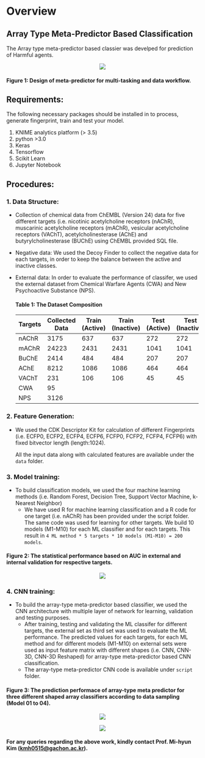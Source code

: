 # Overview
## Array Type Meta-Predictor Based Classification

The Array type meta-predictor based classier was develped for prediction of Harmful agents.

<p align="center">
  <img src="https://user-images.githubusercontent.com/86823471/165199292-b97e61b8-2b5f-4230-91cb-1f8204e96ef3.png"/>
</p>

#### Figure 1: Design of meta-predictor for multi-tasking and data workflow.

## Requirements:

The following necessary packages should be installed in to process, generate fingerprint, train and test your model.

1. KNIME analytics platform (> 3.5)
2. python >3.0
3. Keras
4. Tensorflow
5. Scikit Learn
6. Jupyter Notebook

## Procedures:
### 1. Data Structure:
- Collection of chemical data from ChEMBL (Version 24) data for five different targets (i.e. nicotinic acetylcholine receptors (nAChR), muscarinic acetylcholine receptors (mAChR), vesicular acetylcholine receptors (VAChT), acetylcholinesterase (AChE) and butyrylcholinesterase (BUChE) using ChEMBL provided SQL file.
- Negative data: We used the Decoy Finder to collect the negative data for each targets, in order to keep the balance between the active and inactive classes.
- External data: In order to evaluate the performance of classifer, we used the external dataset from Chemical Warfare Agents (CWA) and New Psychoactive Substance (NPS).

    #### Table 1: The Dataset Composition
    | Targets       |   Collected Data  | Train (Active) | Train (Inactive)| Test (Active) | Test (Inactive) | Total |
    |---------------|------------------ |----------|---------|--------|----------|--------|
    |   nAChR       |       3175        |   637   |   637   |   272  |  272     |  1818  |
    |   mAChR       |       24223       |   2431  |   2431  |   1041 |  1041    |  6944  |
    |   BuChE       |       2414        |   484   |   484   |   207  |  207     |  1382  |
    |   AChE        |       8212        |   1086  |   1086  |   464  |  464     |  3098  |
    |   VAChT       |       231         |   106   |   106   |   45   |  45      |  302   |
    |   CWA         |       95          |         |         |        |          |  95    |
    |   NPS         |       3126        |         |         |        |          |  3126  |

### 2. Feature Generation: 
- We used the CDK Descriptor Kit for calculation of different Fingerprints (i.e. ECFP0, ECFP2, ECFP4, ECFP6, FCFP0, FCFP2, FCFP4, FCFP6) with fixed bitvector length (length:1024).
    
    All the input data along with calculated features are available under the `data` folder.
### 3. Model training:
- To build classification models, we used the four machine learning methods (i.e. Random Forest, Decision Tree, Support Vector Machine, k-Nearest Neighbor)
    - We have used R for machine learning classification and a R code for one target (i.e. nAChR) has been provided under the script folder. The same code was used for learning for other targets. We build 10 models (M1-M10) for each ML classifier and for each targets. This result in `4 ML method * 5 targets * 10 models (M1-M10) = 200 models`.

#### Figure 2: The statistical performance based on AUC in external and internal validation for respective targets.
<p align="center">
  <img src="https://user-images.githubusercontent.com/86823471/165680587-b0c3f663-2ae3-4779-9f8d-d18d3cf7fc1d.png"/></p>
    
### 4. CNN training:
- To build the array-type meta-predictor based classifier, we used the CNN architecture with multiple layer of network for learning, validation and testing purposes.
    - After training, testing and validating the ML classifer for different targets, the external set as third set was used to evaluate the ML performance. The predicted values for each targets, for each ML method and for different models (M1-M10) on external sets were used as input feature matrix with different shapes (i.e. CNN, CNN-3D, CNN-3D Reshaped) for array-type meta-predictor based CNN classification.
    - The array-type meta-predictor CNN code is available under `script` folder.

#### Figure 3: The prediction performace of array-type meta predictor for three different shaped array classifiers according to data sampling (Model 01 to 04).
<p align="center">
  <img src="https://user-images.githubusercontent.com/86823471/165679710-d478a41f-4251-4565-bee7-f32d175878f1.png"/>
</p>
<p align="center">
  <img src="https://user-images.githubusercontent.com/86823471/165679738-95cf9b97-6f72-45bd-a475-90b785cb454d.png"/>
</p>

#### For any queries regarding the above work, kindly contact Prof. Mi-hyun Kim (kmh0515@gachon.ac.kr).
